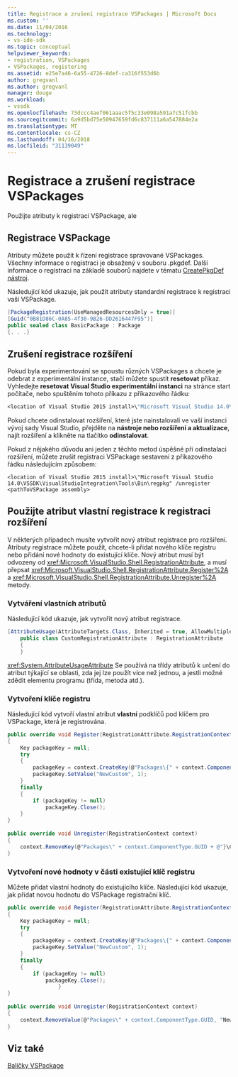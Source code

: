 ```yaml
---
title: Registrace a zrušení registrace VSPackages | Microsoft Docs
ms.custom: ''
ms.date: 11/04/2016
ms.technology:
- vs-ide-sdk
ms.topic: conceptual
helpviewer_keywords:
- registration, VSPackages
- VSPackages, registering
ms.assetid: e25e7a46-6a55-4726-8def-ca316f553d6b
author: gregvanl
ms.author: gregvanl
manager: douge
ms.workload:
- vssdk
ms.openlocfilehash: 73dccc4aef061aaac5f5c33e098a591a7c51fcbb
ms.sourcegitcommit: 6a9d5bd75e50947659fd6c837111a6a547884e2a
ms.translationtype: MT
ms.contentlocale: cs-CZ
ms.lasthandoff: 04/16/2018
ms.locfileid: "31139049"
---
```

# <a name="registering-and-unregistering-vspackages"></a>Registrace a zrušení registrace VSPackages
Použijte atributy k registraci VSPackage, ale  
  
## <a name="registering-a-vspackage"></a>Registrace VSPackage  
 Atributy můžete použít k řízení registrace spravované VSPackages. Všechny informace o registraci je obsažený v souboru .pkgdef. Další informace o registraci na základě souborů najdete v tématu [CreatePkgDef nástroj](../extensibility/internals/createpkgdef-utility.md).  
  
 Následující kód ukazuje, jak použít atributy standardní registrace k registraci vaší VSPackage.  
  
```csharp  
[PackageRegistration(UseManagedResourcesOnly = true)]  
[Guid("0B81D86C-0A85-4f30-9B26-DD2616447F95")]  
public sealed class BasicPackage : Package  
{. . .}  
```  
  
## <a name="unregistering-an-extension"></a>Zrušení registrace rozšíření  
 Pokud byla experimentování se spoustu různých VSPackages a chcete je odebrat z experimentální instance, stačí můžete spustit **resetovat** příkaz. Vyhledejte **resetovat Visual Studio experimentální instanci** na stránce start počítače, nebo spuštěním tohoto příkazu z příkazového řádku:  
  
```vb  
<location of Visual Studio 2015 install>\"Microsoft Visual Studio 14.0\VSSDK\VisualStudioIntegration\Tools\Bin\CreateExpInstance.exe" /Reset /VSInstance=14.0 /RootSuffix=Exp  
```  
  
 Pokud chcete odinstalovat rozšíření, které jste nainstalovali ve vaší instanci vývoj sady Visual Studio, přejděte na **nástroje nebo rozšíření a aktualizace**, najít rozšíření a klikněte na tlačítko **odinstalovat**.  
  
 Pokud z nějakého důvodu ani jeden z těchto metod úspěšné při odinstalaci rozšíření, můžete zrušit registraci VSPackage sestavení z příkazového řádku následujícím způsobem:  
  
```  
<location of Visual Studio 2015 install>\"Microsoft Visual Studio 14.0\VSSDK\VisualStudioIntegration\Tools\Bin\regpkg" /unregister <pathToVSPackage assembly>  
```  
  
<a name="using-a-custom-registration-attribute-to-register-an-extension"></a>  
  
## <a name="use-a-custom-registration-attribute-to-register-an-extension"></a>Použijte atribut vlastní registrace k registraci rozšíření  
  
V některých případech musíte vytvořit nový atribut registrace pro rozšíření. Atributy registrace můžete použít, chcete-li přidat nového klíče registru nebo přidání nové hodnoty do existující klíče. Nový atribut musí být odvozeny od <xref:Microsoft.VisualStudio.Shell.RegistrationAttribute>, a musí přepsat <xref:Microsoft.VisualStudio.Shell.RegistrationAttribute.Register%2A> a <xref:Microsoft.VisualStudio.Shell.RegistrationAttribute.Unregister%2A> metody.  
  
### <a name="creating-a-custom-attribute"></a>Vytváření vlastních atributů  
  
Následující kód ukazuje, jak vytvořit nový atribut registrace.  
  
```csharp  
[AttributeUsage(AttributeTargets.Class, Inherited = true, AllowMultiple = false)]  
    public class CustomRegistrationAttribute : RegistrationAttribute  
    {  
    }  
```  
  
 <xref:System.AttributeUsageAttribute> Se používá na třídy atributů k určení do atribut týkající se oblasti, zda jej lze použít více než jednou, a jestli možné zdědit elementu programu (třída, metoda atd.).  
  
### <a name="creating-a-registry-key"></a>Vytvoření klíče registru  
  
Následující kód vytvoří vlastní atribut **vlastní** podklíčů pod klíčem pro VSPackage, která je registrována.  
  
```csharp  
public override void Register(RegistrationAttribute.RegistrationContext context)  
{  
    Key packageKey = null;  
    try  
    {   
        packageKey = context.CreateKey(@"Packages\{" + context.ComponentType.GUID + @"}\Custom");  
        packageKey.SetValue("NewCustom", 1);  
    }  
    finally  
    {  
        if (packageKey != null)  
            packageKey.Close();  
    }  
}  
  
public override void Unregister(RegistrationContext context)  
{  
    context.RemoveKey(@"Packages\" + context.ComponentType.GUID + @"}\Custom");  
}  
```  
  
### <a name="creating-a-new-value-under-an-existing-registry-key"></a>Vytvoření nové hodnoty v části existující klíč registru  
  
Můžete přidat vlastní hodnoty do existujícího klíče. Následující kód ukazuje, jak přidat novou hodnotu do VSPackage registrační klíč.  
  
```csharp  
public override void Register(RegistrationAttribute.RegistrationContext context)  
{  
    Key packageKey = null;  
    try  
    {   
        packageKey = context.CreateKey(@"Packages\{" + context.ComponentType.GUID + "}");  
        packageKey.SetValue("NewCustom", 1);  
    }  
    finally  
    {  
        if (packageKey != null)  
            packageKey.Close();  
                }  
}  
  
public override void Unregister(RegistrationContext context)  
{  
    context.RemoveValue(@"Packages\" + context.ComponentType.GUID, "NewCustom");  
}  
```
  
## <a name="see-also"></a>Viz také  
 [Balíčky VSPackage](../extensibility/internals/vspackages.md)